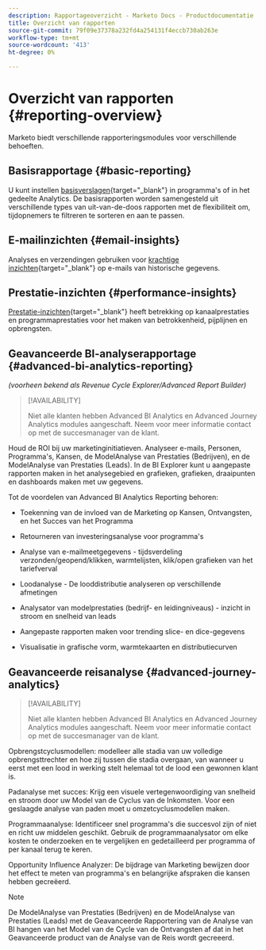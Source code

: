 ```yaml
---
description: Rapportageoverzicht - Marketo Docs - Productdocumentatie
title: Overzicht van rapporten
source-git-commit: 79f09e37378a232fd4a254131f4eccb730ab263e
workflow-type: tm+mt
source-wordcount: '413'
ht-degree: 0%

---
```



# Overzicht van rapporten {#reporting-overview}

Marketo biedt verschillende rapporteringsmodules voor verschillende behoeften.

## Basisrapportage {#basic-reporting}

U kunt instellen [basisverslagen](/help/marketo/product-docs/reporting/basic-reporting/report-types/report-type-overview.md){target=&quot;_blank&quot;} in programma&#39;s of in het gedeelte Analytics. De basisrapporten worden samengesteld uit verschillende types van uit-van-de-doos rapporten met de flexibiliteit om, tijdopnemers te filtreren te sorteren en aan te passen.

## E-mailinzichten {#email-insights}

Analyses en verzendingen gebruiken voor [krachtige inzichten](/help/marketo/product-docs/reporting/email-insights/email-insights-overview.md){target=&quot;_blank&quot;} op e-mails van historische gegevens.

## Prestatie-inzichten {#performance-insights}

[Prestatie-inzichten](/help/marketo/product-docs/reporting/performance-insights/performance-insights-overview.md){target=&quot;_blank&quot;} heeft betrekking op kanaalprestaties en programmaprestaties voor het maken van betrokkenheid, pijplijnen en opbrengsten.

## Geavanceerde BI-analyserapportage {#advanced-bi-analytics-reporting}

_(voorheen bekend als Revenue Cycle Explorer/Advanced Report Builder)_

>[!AVAILABILITY]
>
>Niet alle klanten hebben Advanced BI Analytics en Advanced Journey Analytics modules aangeschaft. Neem voor meer informatie contact op met de succesmanager van de klant.

Houd de ROI bij uw marketinginitiatieven. Analyseer e-mails, Personen, Programma&#39;s, Kansen, de ModelAnalyse van Prestaties (Bedrijven), en de ModelAnalyse van Prestaties (Leads). In de BI Explorer kunt u aangepaste rapporten maken in het analysegebied en grafieken, grafieken, draaipunten en dashboards maken met uw gegevens.

Tot de voordelen van Advanced BI Analytics Reporting behoren:

* Toekenning van de invloed van de Marketing op Kansen, Ontvangsten, en het Succes van het Programma

* Retourneren van investeringsanalyse voor programma&#39;s

* Analyse van e-mailmeetgegevens - tijdsverdeling verzonden/geopend/klikken, warmtelijsten, klik/open grafieken van het tariefverval

* Loodanalyse - De looddistributie analyseren op verschillende afmetingen

* Analysator van modelprestaties (bedrijf- en leidingniveaus) - inzicht in stroom en snelheid van leads

* Aangepaste rapporten maken voor trending slice- en dice-gegevens

* Visualisatie in grafische vorm, warmtekaarten en distributiecurven

## Geavanceerde reisanalyse {#advanced-journey-analytics}

>[!AVAILABILITY]
>
>Niet alle klanten hebben Advanced BI Analytics en Advanced Journey Analytics modules aangeschaft. Neem voor meer informatie contact op met de succesmanager van de klant.

Opbrengstcyclusmodellen: modelleer alle stadia van uw volledige opbrengsttrechter en hoe zij tussen die stadia overgaan, van wanneer u eerst met een lood in werking stelt helemaal tot de lood een gewonnen klant is.

Padanalyse met succes: Krijg een visuele vertegenwoordiging van snelheid en stroom door uw Model van de Cyclus van de Inkomsten. Voor een geslaagde analyse van paden moet u omzetcyclusmodellen maken.

Programmaanalyse: Identificeer snel programma&#39;s die succesvol zijn of niet en richt uw middelen geschikt. Gebruik de programmaanalysator om elke kosten te onderzoeken en te vergelijken en gedetailleerd per programma of per kanaal terug te keren.

Opportunity Influence Analyzer: De bijdrage van Marketing bewijzen door het effect te meten van programma&#39;s en belangrijke afspraken die kansen hebben gecreëerd.

>[!NOTE]
>
>De ModelAnalyse van Prestaties (Bedrijven) en de ModelAnalyse van Prestaties (Leads) met de Geavanceerde Rapportering van de Analyse van BI hangen van het Model van de Cycle van de Ontvangsten af dat in het Geavanceerde product van de Analyse van de Reis wordt gecreeerd.





